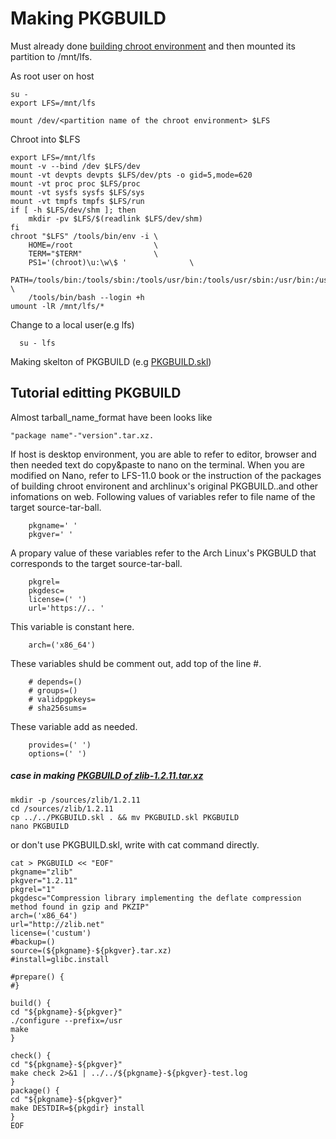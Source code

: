 # Making PKGBUILD
 Must already done [building chroot environment](../Building%20chroot%20environment.md) and then mounted its partition to /mnt/lfs.
 
As root user on host

    su -
    export LFS=/mnt/lfs

    mount /dev/<partition name of the chroot environment> $LFS

Chroot into $LFS

    export LFS=/mnt/lfs
    mount -v --bind /dev $LFS/dev
    mount -vt devpts devpts $LFS/dev/pts -o gid=5,mode=620
    mount -vt proc proc $LFS/proc
    mount -vt sysfs sysfs $LFS/sys
    mount -vt tmpfs tmpfs $LFS/run
    if [ -h $LFS/dev/shm ]; then
        mkdir -pv $LFS/$(readlink $LFS/dev/shm)
    fi
    chroot "$LFS" /tools/bin/env -i \
        HOME=/root                  \
        TERM="$TERM"                \
        PS1='(chroot)\u:\w\$ '              \
        PATH=/tools/bin:/tools/sbin:/tools/usr/bin:/tools/usr/sbin:/usr/bin:/usr/sbin \
        /tools/bin/bash --login +h
    umount -lR /mnt/lfs/*

Change to a local user(e.g lfs)

      su - lfs
    
Making skelton of PKGBUILD (e.g  [PKGBUILD.skl](PKGBUILD.skl))


## Tutorial editting PKGBUILD
Almost tarball_name_format have been looks like
```
"package name"-"version".tar.xz.
````
If host is desktop environment, you are able to refer to editor, browser and then needed text do copy&paste to nano on the terminal. When you are modified on Nano, refer to LFS-11.0 book or the instruction of the packages of building chroot environent and archlinux's original PKGBUILD..and other infomations on web.
Following values of variables refer to file name of the target source-tar-ball. 

        pkgname=' '
        pkgver=' '

A propary value of these variables refer to the Arch Linux's PKGBULD that corresponds to the target source-tar-ball. 

        pkgrel=
        pkgdesc=
        license=(' ')
        url='https://.. '
 
This variable is constant here.

        arch=('x86_64')

These variables shuld be comment out, add top of the line #.

        # depends=()
        # groups=()
        # validpgpkeys=
        # sha256sums=

These variable add as needed.

        provides=(' ')
        options=(' ')

##### case in making [PKGBUILD of zlib-1.2.11.tar.xz](zlib-1.2.11)

    mkdir -p /sources/zlib/1.2.11
    cd /sources/zlib/1.2.11
    cp ../../PKGBUILD.skl . && mv PKGBUILD.skl PKGBUILD
    nano PKGBUILD

or don't use PKGBUILD.skl, write with cat command directly.

    cat > PKGBUILD << "EOF"
    pkgname="zlib"
    pkgver="1.2.11" 
    pkgrel="1"
    pkgdesc="Compression library implementing the deflate compression method found in gzip and PKZIP"
    arch=('x86_64')
    url="http://zlib.net"
    license=('custum')
    #backup=()
    source=(${pkgname}-${pkgver}.tar.xz)
    #install=glibc.install
    
    #prepare() {
    #}
    
    build() {
    cd "${pkgname}-${pkgver}"
    ./configure --prefix=/usr
    make
    }
    
    check() {
    cd "${pkgname}-${pkgver}"
    make check 2>&1 | ../../${pkgname}-${pkgver}-test.log
    }
    package() {
    cd "${pkgname}-${pkgver}"
    make DESTDIR=${pkgdir} install
    }
    EOF
